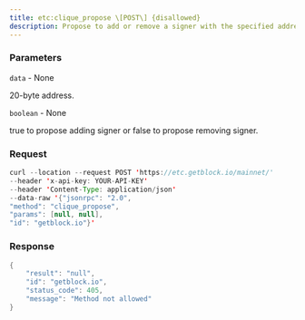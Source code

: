 ```yaml
---
title: etc:clique_propose \[POST\] {disallowed}
description: Propose to add or remove a signer with the specified address.
---
```


### Parameters


`data` - None

20-byte address.

`boolean` - None

true to propose adding signer or false to propose removing signer.

### Request

``` java
curl --location --request POST 'https://etc.getblock.io/mainnet/' 
--header 'x-api-key: YOUR-API-KEY' 
--header 'Content-Type: application/json' 
--data-raw '{"jsonrpc": "2.0",
"method": "clique_propose",
"params": [null, null],
"id": "getblock.io"}'
```

###  Response

``` java
{
    "result": "null",
    "id": "getblock.io",
    "status_code": 405,
    "message": "Method not allowed"
}
```

